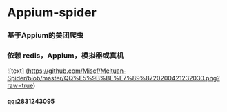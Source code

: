 # Appium-spider
### 基于Appium的美团爬虫

### 依赖 redis，Appium，模拟器或真机

![text] (https://github.com/Miscf/Meituan-Spider/blob/master/QQ%E5%9B%BE%E7%89%8720200421232030.png?raw=true)

#### qq:2831243095
